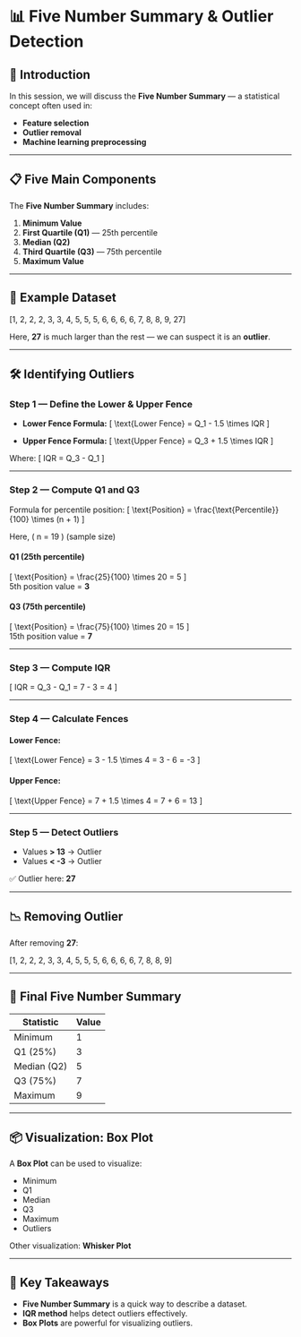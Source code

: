 # 📊 Five Number Summary & Outlier Detection

## 📌 Introduction
In this session, we will discuss the **Five Number Summary** — a statistical concept often used in:
- **Feature selection**
- **Outlier removal**
- **Machine learning preprocessing**

---

## 📋 Five Main Components
The **Five Number Summary** includes:
1. **Minimum Value**  
2. **First Quartile (Q1)** — 25th percentile  
3. **Median (Q2)**  
4. **Third Quartile (Q3)** — 75th percentile  
5. **Maximum Value**

---

## 🔢 Example Dataset

[1, 2, 2, 2, 3, 3, 4, 5, 5, 5, 6, 6, 6, 6, 7, 8, 8, 9, 27]


Here, **27** is much larger than the rest — we can suspect it is an **outlier**.

---

## 🛠 Identifying Outliers

### Step 1 — Define the Lower & Upper Fence

- **Lower Fence Formula:**
\[
\text{Lower Fence} = Q_1 - 1.5 \times IQR
\]

- **Upper Fence Formula:**
\[
\text{Upper Fence} = Q_3 + 1.5 \times IQR
\]

Where:
\[
IQR = Q_3 - Q_1
\]

---

### Step 2 — Compute Q1 and Q3

Formula for percentile position:
\[
\text{Position} = \frac{\text{Percentile}}{100} \times (n + 1)
\]

Here, \( n = 19 \) (sample size)

#### **Q1 (25th percentile)**
\[
\text{Position} = \frac{25}{100} \times 20 = 5
\]  
5th position value = **3**

#### **Q3 (75th percentile)**
\[
\text{Position} = \frac{75}{100} \times 20 = 15
\]  
15th position value = **7**

---

### Step 3 — Compute IQR
\[
IQR = Q_3 - Q_1 = 7 - 3 = 4
\]

---

### Step 4 — Calculate Fences

#### Lower Fence:
\[
\text{Lower Fence} = 3 - 1.5 \times 4 = 3 - 6 = -3
\]

#### Upper Fence:
\[
\text{Upper Fence} = 7 + 1.5 \times 4 = 7 + 6 = 13
\]

---

### Step 5 — Detect Outliers
- Values **> 13** → Outlier  
- Values **< -3** → Outlier

✅ Outlier here: **27**

---

## 📉 Removing Outlier
After removing **27**:

[1, 2, 2, 2, 3, 3, 4, 5, 5, 5, 6, 6, 6, 6, 7, 8, 8, 9]



---

## 📑 Final Five Number Summary
| Statistic      | Value |
|----------------|-------|
| Minimum        | 1     |
| Q1 (25%)       | 3     |
| Median (Q2)    | 5     |
| Q3 (75%)       | 7     |
| Maximum        | 9     |

---

## 📦 Visualization: Box Plot
A **Box Plot** can be used to visualize:
- Minimum
- Q1
- Median
- Q3
- Maximum
- Outliers

Other visualization: **Whisker Plot**

---

## 🧠 Key Takeaways
- **Five Number Summary** is a quick way to describe a dataset.
- **IQR method** helps detect outliers effectively.
- **Box Plots** are powerful for visualizing outliers.
